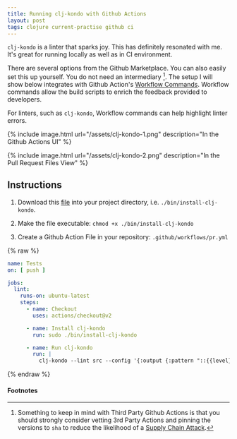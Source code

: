 ```yaml
---
title: Running clj-kondo with Github Actions
layout: post
tags: clojure current-practise github ci
---
```


`clj-kondo` is a linter that sparks joy. This has definitely resonated with me.
It's great for running locally as well as in CI environment.

There are several options from the Github Marketplace. You can also easily set
this up yourself. You do not need an intermediary [^1]. The setup I will show
below integrates with Github Action's [Workflow Commands]. Workflow commands
allow the build scripts to enrich the feedback provided to developers.

[Workflow Commands]: (https://help.github.com/en/actions/reference/workflow-commands-for-github-actions#about-workflow-commands).

For linters, such as `clj-kondo`, Workflow commands can help highlight linter errors.

{% include image.html url="/assets/clj-kondo-1.png" description="In the Github Actions UI" %}

{% include image.html url="/assets/clj-kondo-2.png" description="In the Pull Request Files View" %}

## Instructions

1. Download this [file](https://raw.githubusercontent.com/borkdude/clj-kondo/master/script/install-clj-kondo) into your project directory, i.e. `./bin/install-clj-kondo`.

2. Make the file executable: `chmod +x ./bin/install-clj-kondo`

3. Create a Github Action File in your repository: `.github/workflows/pr.yml` 

{% raw %}
``` yaml
name: Tests
on: [ push ]

jobs:
  lint:
    runs-on: ubuntu-latest
    steps:
      - name: Checkout
        uses: actions/checkout@v2

      - name: Install clj-kondo
        run: sudo ./bin/install-clj-kondo

      - name: Run clj-kondo
        run: |
          clj-kondo --lint src --config '{:output {:pattern "::{{level}} file={{filename}},line={{row}},col={{col}}::{{message}}"}}'
```
{% endraw %}

#### Footnotes

[^1]: Something to keep in mind with Third Party Github Actions is that you
    should strongly consider vetting 3rd Party Actions and pinning the versions
    to `sha` to reduce the likelihood of a [Supply Chain Attack].

[Supply Chain Attack]: https://en.wikipedia.org/wiki/Supply_chain_attack
